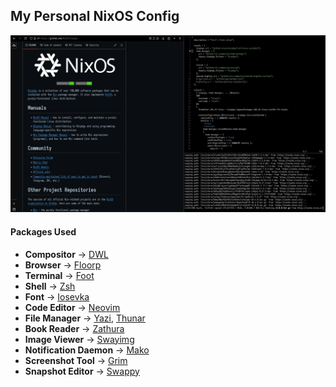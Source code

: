 ## My Personal NixOS Config

![logo](./images/preview.png)

#### Packages Used
- **Compositor** -> [DWL](https://codeberg.org/dwl/dwl)
- **Browser** -> [Floorp](https://github.com/Floorp-Projects/Floorp)
- **Terminal** -> [Foot](https://codeberg.org/dnkl/foot)
- **Shell** -> [Zsh](https://www.zsh.org/)
- **Font** -> [Iosevka](https://github.com/be5invis/Iosevka)
- **Code Editor** -> [Neovim](https://github.com/neovim/neovim)
- **File Manager** -> [Yazi](https://github.com/sxyazi/yazi), [Thunar](https://github.com/xfce-mirror/thunar)
- **Book Reader** -> [Zathura](https://github.com/pwmt/zathura)
- **Image Viewer** -> [Swayimg](https://github.com/artemsen/swayimg)
- **Notification Daemon** -> [Mako](https://github.com/emersion/mako)
- **Screenshot Tool** -> [Grim](https://github.com/emersion/grim)
- **Snapshot Editor** -> [Swappy](https://github.com/jtheoof/swappy)



